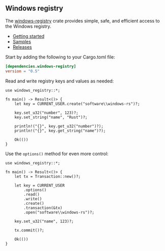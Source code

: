 ## Windows registry

The [windows-registry](https://crates.io/crates/windows-registry) crate provides simple, safe, and efficient access to the Windows registry.

* [Getting started](https://kennykerr.ca/rust-getting-started/)
* [Samples](https://github.com/microsoft/windows-rs/tree/master/crates/samples)
* [Releases](https://github.com/microsoft/windows-rs/releases)

Start by adding the following to your Cargo.toml file:

```toml
[dependencies.windows-registry]
version = "0.5"
```

Read and write registry keys and values as needed:

```rust,no_run
use windows_registry::*;

fn main() -> Result<()> {
    let key = CURRENT_USER.create("software\\windows-rs")?;

    key.set_u32("number", 123)?;
    key.set_string("name", "Rust")?;

    println!("{}", key.get_u32("number")?);
    println!("{}", key.get_string("name")?);

    Ok(())
}
```

Use the `options()` method for even more control:

```rust,no_run
use windows_registry::*;

fn main() -> Result<()> {
    let tx = Transaction::new()?;

    let key = CURRENT_USER
        .options()
        .read()
        .write()
        .create()
        .transaction(&tx)
        .open("software\\windows-rs")?;

    key.set_u32("name", 123)?;

    tx.commit()?;

    Ok(())
}
```